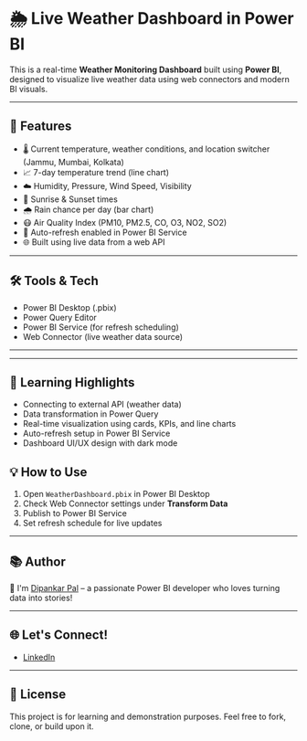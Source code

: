 # 🌦️ Live Weather Dashboard in Power BI

This is a real-time **Weather Monitoring Dashboard** built using **Power BI**, designed to visualize live weather data using web connectors and modern BI visuals.



---

## 🚀 Features

- 🌡️ Current temperature, weather conditions, and location switcher (Jammu, Mumbai, Kolkata)
- 📈 7-day temperature trend (line chart)
- ☁️ Humidity, Pressure, Wind Speed, Visibility
- 🌅 Sunrise & Sunset times
- 🌧️ Rain chance per day (bar chart)
- 😷 Air Quality Index (PM10, PM2.5, CO, O3, NO2, SO2)
- 🔁 Auto-refresh enabled in Power BI Service
- 🌐 Built using live data from a web API

---

## 🛠️ Tools & Tech

- Power BI Desktop (.pbix)
- Power Query Editor
- Power BI Service (for refresh scheduling)
- Web Connector (live weather data source)

---



---

## 🧠 Learning Highlights

- Connecting to external API (weather data)
- Data transformation in Power Query
- Real-time visualization using cards, KPIs, and line charts
- Auto-refresh setup in Power BI Service
- Dashboard UI/UX design with dark mode



## 💡 How to Use

1. Open `WeatherDashboard.pbix` in Power BI Desktop  
2. Check Web Connector settings under **Transform Data**  
3. Publish to Power BI Service  
4. Set refresh schedule for live updates

---

## 📚 Author

👋 I'm [Dipankar Pal](https://www.linkedin.com/in/dipankar-pal-dataanalyst/) – a passionate Power BI developer who loves turning data into stories!

---

## 🌐 Let's Connect!

- [LinkedIn](https://www.linkedin.com/in/dipankar-pal-dataanalyst/)


---

## 📜 License

This project is for learning and demonstration purposes. Feel free to fork, clone, or build upon it.

